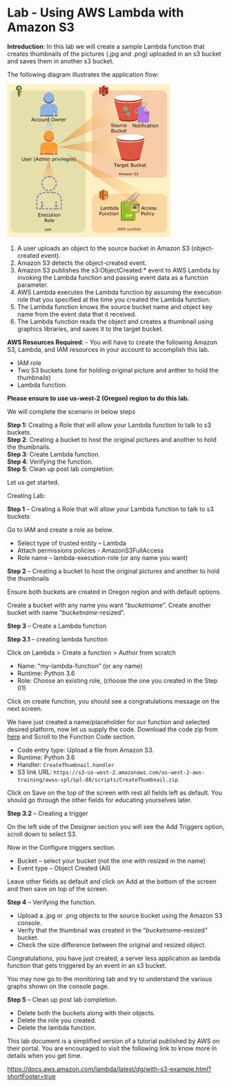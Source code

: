 # Lab - Using AWS Lambda with Amazon S3

**Introduction**: In this lab we will create a sample Lambda function that creates thumbnails of
the pictures (.jpg and .png) uploaded in an s3 bucket and saves them in another s3 bucket.

The following diagram illustrates the application flow:

 ![](https://github.com/ggnsng/labs/blob/master/images/lambda.png)

1.  A user uploads an object to the source bucket in Amazon S3 (object-created event).
2.  Amazon S3 detects the object-created event.
3.  Amazon S3 publishes the s3:ObjectCreated:\* event to AWS Lambda by invoking the Lambda function and passing event data as a function parameter.
4.  AWS Lambda executes the Lambda function by assuming the execution role that you specified at the time you created the Lambda function.
5.  The Lambda function knows the source bucket name and object key name from the event  data that it received.
6.  The Lambda function reads the object and creates a thumbnail using graphics libraries, and saves it to the target bucket.

**AWS Resources Required**: - You will have to create the following Amazon S3, Lambda, and IAM
    resources in your account to accomplish this lab.

-   IAM role
-   Two S3 buckets (one for holding original picture and anther to hold the thumbnails)
-   Lambda function.

**Please ensure to use us-west-2 (Oregon) region to do this lab.**

We will complete the scenario in below steps

**Step 1:** Creating a Role that will allow your Lambda function to talk to s3 buckets.  
**Step 2**: Creating a bucket to host the original pictures and another to hold the thumbnails.  
**Step 3**: Create Lambda function.  
**Step 4**: Verifying the function.  
**Step 5**: Clean up post lab completion.   

Let us get started.

Creating Lab:

**Step 1** – Creating a Role that will allow your Lambda function to talk to s3 buckets

Go to IAM and create a role as below.

-   Select type of trusted entity – Lambda
-   Attach permissions policies - AmazonS3FullAccess
-   Role name – lambda-execution-role (or any name you want)

**Step 2** – Creating a bucket to host the original pictures and another to hold the thumbnails

Ensure both buckets are created in Oregon region and with default options.

Create a bucket with any name you want “_bucketname_”.
Create another bucket with name “_bucketname_-resized”.

**Step 3** – Create a Lambda function

**Step 3.1** – creating lambda function

Click on Lambda > Create a function > Author from scratch

-   Name: “my-lambda-function” (or any name)
-   Runtime: Python 3.6
-   Role: Choose an existing role, (choose the one you created in the Step 01)

Click on create function, you should see a congratulations message on the next screen.

We have just created a name/placeholder for our function and selected desired platform, now let us supply the code.
Download the code zip from [here](https://github.com/ggnsng/labs/raw/master/CreateThumbnail.zip) and Scroll to the Function Code section.

-   Code entry type: Upload a file from Amazon S3.
-   Runtime: Python 3.6
-   Handler: `CreateThumbnail.handler`
-   S3 link URL: `https://s3-us-west-2.amazonaws.com/us-west-2-aws-training/awsu-spl/spl-88/scripts/CreateThumbnail.zip`

Click on Save on the top of the screen with rest all fields left as default. You should go through the other fields for educating yourselves later.

**Step 3.2** – Creating a trigger

On the left side of the Designer section you will see the Add Triggers option, scroll down to select S3.

Now in the Configure triggers section.

-   Bucket – select your bucket (not the one with resized in the name)
-   Event type – Object Created (All)

Leave other fields as default and click on Add at the bottom of the screen and then save on top of the screen.

**Step 4** – Verifying the function.

-   Upload a .jpg or .png objects to the source bucket using the Amazon S3 console.
-   Verify that the thumbnail was created in the “_bucketname_-resized” bucket.
-   Check the size difference between the original and resized object.

Congratulations, you have just created, a server less application as lambda function that gets triggered by an event in an s3 bucket.

You may now go to the monitoring tab and try to understand the various graphs shown on the console page.

**Step 5** – Clean up post lab completion.

-   Delete both the buckets along with their objects.
-   Delete the role you created.
-   Delete the lambda function.

This lab document is a simplified version of a tutorial published by AWS on their portal. You are encouraged to visit the following link to know more in details when you get time.

<https://docs.aws.amazon.com/lambda/latest/dg/with-s3-example.html?shortFooter=true>
